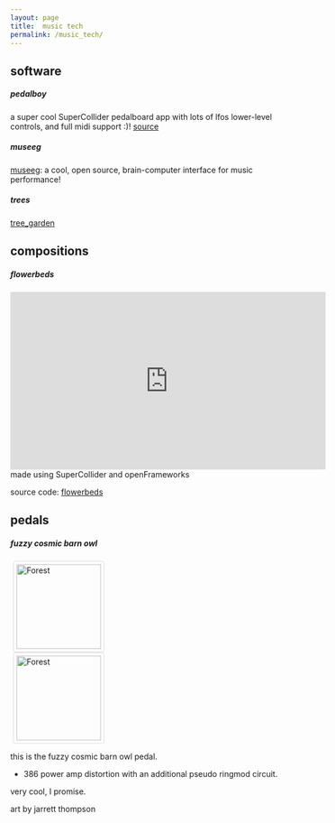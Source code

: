 ```yaml
---
layout: page
title:  music tech
permalink: /music_tech/
---
```

<!-- {% for doc in site.portfolio %}
  <h4>
      <li><a href="{{ site.baseurl }}{{ doc.url }}">{{ doc.title }}</a></li>
  </h4>
{% endfor %} -->
## software
##### pedalboy
a super cool SuperCollider pedalboard app with lots of lfos lower-level controls, and full midi support :)!
[source](https://github.com/hugofloresgarcia/pedalboy)

##### museeg
[museeg](https://hugofloresgarcia.github.io/MusEEG): a cool, open source, brain-computer interface for music performance!

##### trees
[tree_garden](../trees)


## compositions
##### flowerbeds

<iframe width="560" height="315" src="https://www.youtube.com/embed/1OFTEvNSGOg" frameborder="0" allow="accelerometer; autoplay; encrypted-media; gyroscope; picture-in-picture" allowfullscreen></iframe>
made using SuperCollider and openFrameworks

source code:
[flowerbeds](https://github.com/hugofloresgarcia/flowerbeds)

## pedals
##### fuzzy cosmic barn owl
<style>
img {
  border: 1px solid #ddd;
  border-radius: 4px;
  padding: 5px;
  width: 150px;
  margin-left: 5px;
}
img:hover {
  box-shadow: 0 0 2px 1px rgba(0, 140, 186, 0.5);
}
</style>
<body>
<div class="row">
  <div class="col s12 m3">
      <a target="_blank" href="../img/fuzzybarnowl-front.jpeg">  <img src="../img/fuzzybarnowl-front.jpeg" alt="Forest">
      </a>
  </div>
  <div class="col s12 m9">
      <a target="_blank" href="../img/fuzzybarnowl-back.png"> <img src="../img/fuzzybarnowl-back.png" alt="Forest">
      </a>
  </div>
</div>


</body>

this is the fuzzy cosmic barn owl pedal.
- 386 power amp distortion with an additional pseudo ringmod circuit.

very cool, I promise.

art by jarrett thompson

